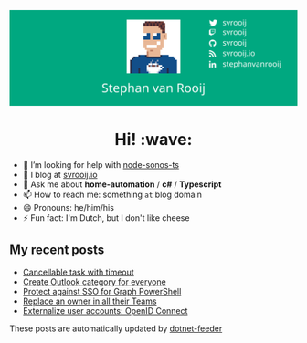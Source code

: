 [![Social banner for svrooij](https://github.com/svrooij/svrooij/raw/main/assets/social_banner.svg)](https://svrooij.io)

<h1 align='center'> Hi! :wave:</h1>

- 🤔 I’m looking for help with [node-sonos-ts](https://github.com/svrooij/node-sonos-ts)
- :notebook: I blog at [svrooij.io](https://svrooij.io)
- 💬 Ask me about **home-automation** / **c#** / **Typescript**
- 📫 How to reach me: something `at` blog domain
- 😄 Pronouns: he/him/his
- ⚡ Fun fact: I'm Dutch, but I don't like cheese

## My recent posts

<!-- start posts -->
- [Cancellable task with timeout](https://svrooij.io/2022/10/04/cancellable-task-with-timeout/)
- [Create Outlook category for everyone](https://svrooij.io/2022/09/27/create-corporate-outlook-category/)
- [Protect against SSO for Graph PowerShell](https://svrooij.io/2022/09/14/protect-against-sso-graph-powershell/)
- [Replace an owner in all their Teams](https://svrooij.io/2022/09/13/replace-teams-owner/)
- [Externalize user accounts: OpenID Connect](https://svrooij.io/2022/08/05/externalize-user-acconts-openid-connect/)
<!-- end posts -->

These posts are automatically updated by [dotnet-feeder](https://github.com/svrooij/dotnet-feeder)
